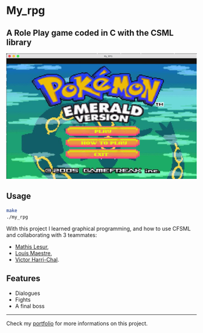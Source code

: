 # My_rpg

## A Role Play game coded in C with the CSML library

![MY_RPG](my_rpg_menu.png)

## Usage

``` zsh
make
./my_rpg
```
With this project I learned graphical programming, and how to use CFSML and collaborating with 3 teammates:
- [Mathis Lesur](https://github.com/tistech0 "tistech0"),
- [Louis Maestre](https://github.com/Louismaestre "Louismaestre"),
- [Victor Harri-Chal](https://github.com/VictorHarri-Chal "VictorHarri-Chal").

## Features

- Dialogues
- Fights
- A final boss
___
Check my [portfolio](http://simonlefourn.com) for more informations on this project.

